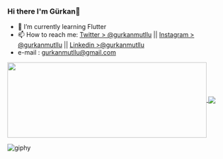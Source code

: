 ### Hi there I'm Gürkan👋

- 🌱 I’m currently learning Flutter
- 📫 How to reach me: [Twitter > @gurkanmutllu](https://twitter.com/gurkanmutllu) || [Instagram > @gurkanmutllu](https://www.instagram.com/gurkanmutllu/) || [Linkedin >@gurkanmutllu](https://www.linkedin.com/in/gurkanmutllu)
- e-mail : gurkanmutllu@gmail.com

<a href="https://github.com/nkthehustler/github-readme-stats">
<img width=450 height=170 align="center" src="https://github-readme-stats.vercel.app/api?username=gurkanmutllu&theme=black&show_icons=true&bg_color=0D1117&hide_border=true" />
</a>
<a href="https://github.com/nkthehustler/github-readme-stats">
<img align="center" src="https://github-readme-stats.vercel.app/api/top-langs/?username=gurkanmutllu&theme=black&layout=compact&bg_color=0D1117&hide_border=true" />
</a>

![giphy](https://media.giphy.com/media/fwbZnTftCXVocKzfxR/giphy.gif)


